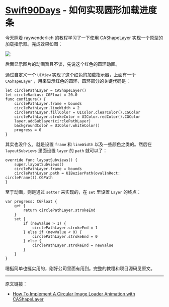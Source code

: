 # [Swift90Days](https://github.com/callmewhy/Swift90Days) - 如何实现圆形加载进度条

今天照着 raywenderlich 的教程学习了一下使用 CAShapeLayer 实现一个原型的加载指示器。完成效果如图：

![](http://cdn3.raywenderlich.com/wp-content/uploads/2015/02/Circle.gif)

后面显示图片的动画暂且不谈，先说这个红色的圆环动画。

通过自定义一个 `UIView` 实现了这个红色的加载指示器，上面有一个 `CAShapeLayer` ，用来显示红色的圆环，圆环部分的关键代码是：


    let circlePathLayer = CAShapeLayer()
    let circleRadius: CGFloat = 20.0
    func configure() {
        circlePathLayer.frame = bounds
        circlePathLayer.lineWidth = 2
        circlePathLayer.fillColor = UIColor.clearColor().CGColor
        circlePathLayer.strokeColor = UIColor.redColor().CGColor
        layer.addSublayer(circlePathLayer)
        backgroundColor = UIColor.whiteColor()
        progress = 0
    }
    

其实也没什么，就是设置 `frame` 和 `lineWidth` 以及一些颜色之类的。然后在 `layoutSubviews` 里面设置 `layer` 的 `path` 就可以了：

    override func layoutSubviews() {
        super.layoutSubviews()
        circlePathLayer.frame = bounds
        circlePathLayer.path = UIBezierPath(ovalInRect: circleFrame()).CGPath
    }

至于动画，则是通过 `setter` 来实现的，在 `set` 里设置 `Layer` 的终点：

    var progress: CGFloat {
        get {
            return circlePathLayer.strokeEnd
        }
        set {
            if (newValue > 1) {
                circlePathLayer.strokeEnd = 1
            } else if (newValue < 0) {
                circlePathLayer.strokeEnd = 0
            } else {
                circlePathLayer.strokeEnd = newValue
            }
        }
    }

嗯挺简单也挺实用的，刚好公司里面有用到。完整的教程和项目源码见原文。



***

原文链接：

- [How To Implement A Circular Image Loader Animation with CAShapeLayer](http://www.raywenderlich.com/94302/implement-circular-image-loader-animation-cashapelayer)